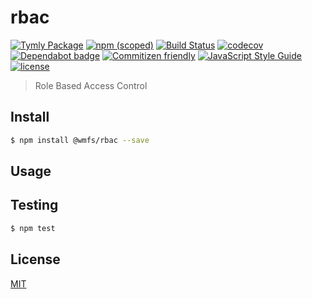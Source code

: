 # rbac
[![Tymly Package](https://img.shields.io/badge/tymly-package-blue.svg)](https://tymly.io/)
[![npm (scoped)](https://img.shields.io/npm/v/@wmfs/rbac.svg)](https://www.npmjs.com/package/@wmfs/rbac)
[![Build Status](https://travis-ci.org/wmfs/rbac.svg)](https://travis-ci.org/wmfs/rbac)
[![codecov](https://codecov.io/gh/wmfs/rbac/branch/master/graph/badge.svg)](https://codecov.io/gh/wmfs/rbac)
[![Dependabot badge](https://img.shields.io/badge/Dependabot-active-brightgreen.svg)](https://dependabot.com/)
[![Commitizen friendly](https://img.shields.io/badge/commitizen-friendly-brightgreen.svg)](http://commitizen.github.io/cz-cli/)
[![JavaScript Style Guide](https://img.shields.io/badge/code_style-standard-brightgreen.svg)](https://standardjs.com)
[![license](https://img.shields.io/github/license/mashape/apistatus.svg)](https://github.com/wmfs/tymly/blob/master/packages/rbac/LICENSE)
                                                                                                                   
                                                                                                                    
> Role Based Access Control

## <a name="install"></a>Install
```bash
$ npm install @wmfs/rbac --save
```

## <a name="usage"></a>Usage

## <a name="test"></a>Testing

```bash
$ npm test
```

## <a name="license"></a>License
[MIT](https://github.com/wmfs/rbac/blob/master/LICENSE)
